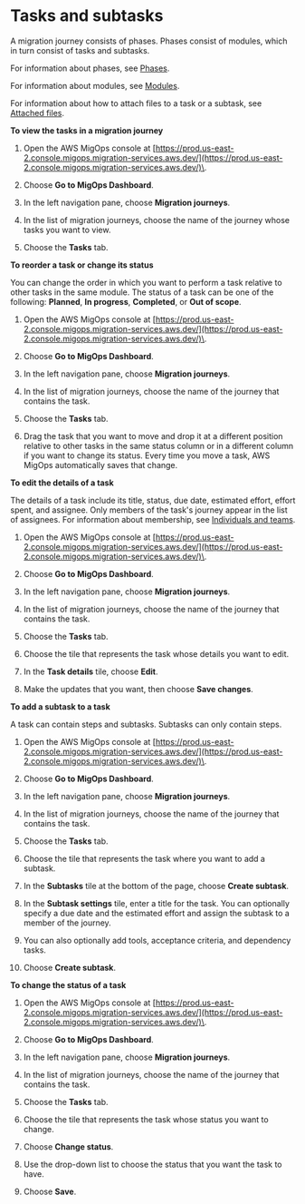 # Tasks and subtasks<a name="tasks"></a>

A migration journey consists of phases\. Phases consist of modules, which in turn consist of tasks and subtasks\.

For information about phases, see [Phases](phases.md)\.

For information about modules, see [Modules](modules.md)\.

For information about how to attach files to a task or a subtask, see [Attached files](attached-files.md)\.

**To view the tasks in a migration journey**

1. Open the AWS MigOps console at [https://prod.us-east-2.console.migops.migration-services.aws.dev/](https://prod.us-east-2.console.migops.migration-services.aws.dev/)\.

1. Choose **Go to MigOps Dashboard**\.

1. In the left navigation pane, choose **Migration journeys**\.

1. In the list of migration journeys, choose the name of the journey whose tasks you want to view\.

1. Choose the **Tasks** tab\.



**To reorder a task or change its status**

You can change the order in which you want to perform a task relative to other tasks in the same module\. The status of a task can be one of the following: **Planned**, **In progress**, **Completed**, or **Out of scope**\.

1. Open the AWS MigOps console at [https://prod.us-east-2.console.migops.migration-services.aws.dev/](https://prod.us-east-2.console.migops.migration-services.aws.dev/)\.

1. Choose **Go to MigOps Dashboard**\.

1. In the left navigation pane, choose **Migration journeys**\.

1. In the list of migration journeys, choose the name of the journey that contains the task\.

1. Choose the **Tasks** tab\.

1. Drag the task that you want to move and drop it at a different position relative to other tasks in the same status column or in a different column if you want to change its status\. Every time you move a task, AWS MigOps automatically saves that change\.



**To edit the details of a task**

The details of a task include its title, status, due date, estimated effort, effort spent, and assignee\. Only members of the task's journey appear in the list of assignees\. For information about membership, see [Individuals and teams](individuals-and-teams.md)\.

1. Open the AWS MigOps console at [https://prod.us-east-2.console.migops.migration-services.aws.dev/](https://prod.us-east-2.console.migops.migration-services.aws.dev/)\.

1. Choose **Go to MigOps Dashboard**\.

1. In the left navigation pane, choose **Migration journeys**\.

1. In the list of migration journeys, choose the name of the journey that contains the task\.

1. Choose the **Tasks** tab\.

1. Choose the tile that represents the task whose details you want to edit\.

1. In the **Task details** tile, choose **Edit**\.

1. Make the updates that you want, then choose **Save changes**\.

**To add a subtask to a task**

A task can contain steps and subtasks\. Subtasks can only contain steps\.

1. Open the AWS MigOps console at [https://prod.us-east-2.console.migops.migration-services.aws.dev/](https://prod.us-east-2.console.migops.migration-services.aws.dev/)\.

1. Choose **Go to MigOps Dashboard**\.

1. In the left navigation pane, choose **Migration journeys**\.

1. In the list of migration journeys, choose the name of the journey that contains the task\.

1. Choose the **Tasks** tab\.

1. Choose the tile that represents the task where you want to add a subtask\.

1. In the **Subtasks** tile at the bottom of the page, choose **Create subtask**\.

1. In the **Subtask settings** tile, enter a title for the task\. You can optionally specify a due date and the estimated effort and assign the subtask to a member of the journey\.

1. You can also optionally add tools, acceptance criteria, and dependency tasks\.

1. Choose **Create subtask**\.

**To change the status of a task**

1. Open the AWS MigOps console at [https://prod.us-east-2.console.migops.migration-services.aws.dev/](https://prod.us-east-2.console.migops.migration-services.aws.dev/)\.

1. Choose **Go to MigOps Dashboard**\.

1. In the left navigation pane, choose **Migration journeys**\.

1. In the list of migration journeys, choose the name of the journey that contains the task\.

1. Choose the **Tasks** tab\.

1. Choose the tile that represents the task whose status you want to change\.

1. Choose **Change status**\.

1. Use the drop\-down list to choose the status that you want the task to have\.

1. Choose **Save**\.